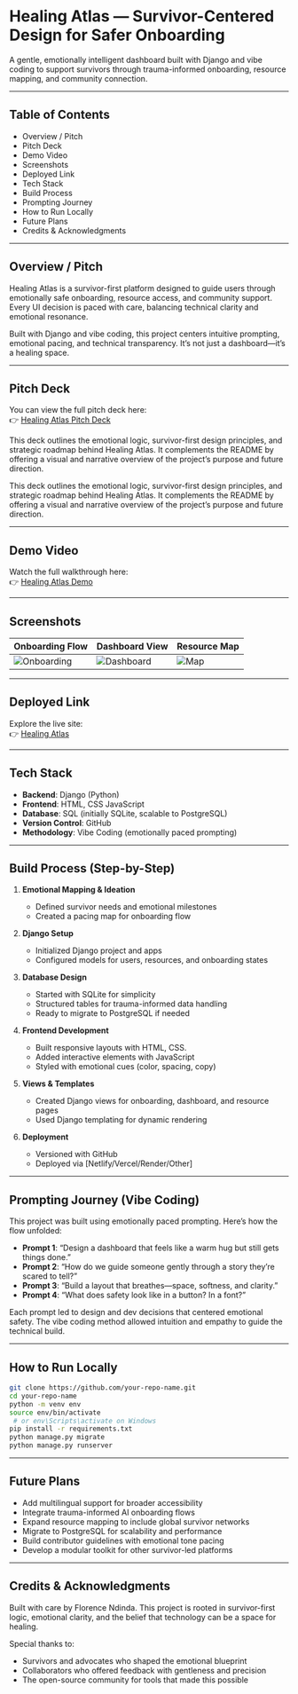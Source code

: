 # Healing Atlas — Survivor-Centered Design for Safer Onboarding

A gentle, emotionally intelligent dashboard built with Django and vibe coding to support survivors through trauma-informed onboarding, resource mapping, and community connection.

---

##  Table of Contents  
- Overview / Pitch  
- Pitch Deck  
- Demo Video  
- Screenshots  
- Deployed Link  
- Tech Stack  
- Build Process  
- Prompting Journey  
- How to Run Locally  
- Future Plans  
- Credits & Acknowledgments  

---

##  Overview / Pitch

Healing Atlas is a survivor-first platform designed to guide users through emotionally safe onboarding, resource access, and community support. Every UI decision is paced with care, balancing technical clarity and emotional resonance.

Built with Django and vibe coding, this project centers intuitive prompting, emotional pacing, and technical transparency. It’s not just a dashboard—it’s a healing space.

---


##  Pitch Deck

You can view the full pitch deck here:  
👉 [Healing Atlas Pitch Deck](https://www.canva.com/design/DAGxhrXv2xo/XWTQ9Nn8i-IStobt8X5XWQ/view?utm_content=DAGxhrXv2xo&utm_campaign=designshare&utm_medium=link2&utm_source=uniquelinks&utlId=hd2952937e4)

This deck outlines the emotional logic, survivor-first design principles, and strategic roadmap behind Healing Atlas. It complements the README by offering a visual and narrative overview of the project’s purpose and future direction.


This deck outlines the emotional logic, survivor-first design principles, and strategic roadmap behind Healing Atlas. It complements the README by offering a visual and narrative overview of the project’s purpose and future direction.

---

## Demo Video

Watch the full walkthrough here:  
👉 [Healing Atlas Demo](https://your-demo-video-link.com)

---

## Screenshots

| Onboarding Flow | Dashboard View | Resource Map |
|-----------------|----------------|--------------|
| ![Onboarding](https://your-onboarding-screenshot-url.com) | ![Dashboard](https://your-dashboard-screenshot-url.com) | ![Map](https://your-map-screenshot-url.com) |

---

##  Deployed Link

Explore the live site:  
👉 [Healing Atlas](https://your-deployed-link.com)

---

##  Tech Stack

- **Backend**: Django (Python)  
- **Frontend**: HTML, CSS JavaScript  
- **Database**: SQL (initially SQLite, scalable to PostgreSQL)  
- **Version Control**: GitHub  
- **Methodology**: Vibe Coding (emotionally paced prompting)

---

##  Build Process (Step-by-Step)

1. **Emotional Mapping & Ideation**  
   - Defined survivor needs and emotional milestones  
   - Created a pacing map for onboarding flow  

2. **Django Setup**  
   - Initialized Django project and apps  
   - Configured models for users, resources, and onboarding states  

3. **Database Design**  
   - Started with SQLite for simplicity  
   - Structured tables for trauma-informed data handling  
   - Ready to migrate to PostgreSQL if needed  

4. **Frontend Development**  
   - Built responsive layouts with HTML, CSS.
   - Added interactive elements with JavaScript  
   - Styled with emotional cues (color, spacing, copy)  

5. **Views & Templates**  
   - Created Django views for onboarding, dashboard, and resource pages  
   - Used Django templating for dynamic rendering  

6. **Deployment**  
   - Versioned with GitHub  
   - Deployed via [Netlify/Vercel/Render/Other]

---

##  Prompting Journey (Vibe Coding)

This project was built using emotionally paced prompting. Here’s how the flow unfolded:

- **Prompt 1**: “Design a dashboard that feels like a warm hug but still gets things done.”  
- **Prompt 2**: “How do we guide someone gently through a story they’re scared to tell?”  
- **Prompt 3**: “Build a layout that breathes—space, softness, and clarity.”  
- **Prompt 4**: “What does safety look like in a button? In a font?”

Each prompt led to design and dev decisions that centered emotional safety. The vibe coding method allowed intuition and empathy to guide the technical build.

---

##  How to Run Locally

```bash
git clone https://github.com/your-repo-name.git
cd your-repo-name
python -m venv env
source env/bin/activate
 # or env\Scripts\activate on Windows
pip install -r requirements.txt
python manage.py migrate
python manage.py runserver
```

---

##  Future Plans

- Add multilingual support for broader accessibility  
- Integrate trauma-informed AI onboarding flows  
- Expand resource mapping to include global survivor networks  
- Migrate to PostgreSQL for scalability and performance  
- Build contributor guidelines with emotional tone pacing  
- Develop a modular toolkit for other survivor-led platforms  

---

## Credits & Acknowledgments

Built with care by Florence Ndinda. This project is rooted in survivor-first logic, emotional clarity, and the belief that technology can be a space for healing.

Special thanks to:  
- Survivors and advocates who shaped the emotional blueprint  
- Collaborators who offered feedback with gentleness and precision  
- The open-source community for tools that made this possible
